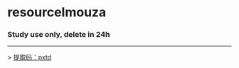 # resourceImouza
### Study use only, delete in 24h
<hr />
> 
<a href="https://pan.baidu.com/s/1w2eOiEIpb0rI6jWo9eX9jQ" target="_top" title="点击转到百度云">提取码：pxtd</a>

